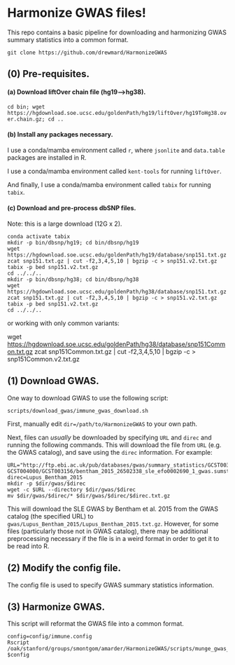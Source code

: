 # Harmonize GWAS files!

This repo contains a basic pipeline for downloading and harmonizing GWAS summary statistics into a common format.

```git clone https://github.com/drewmard/HarmonizeGWAS```


## (0) Pre-requisites.

#### (a) Download liftOver chain file (hg19-->hg38).

```cd bin; wget https://hgdownload.soe.ucsc.edu/goldenPath/hg19/liftOver/hg19ToHg38.over.chain.gz; cd ..```

#### (b) Install any packages necessary.

I use a conda/mamba environment called `r`, where `jsonlite` and `data.table` packages are installed in R.

I use a conda/mamba environment called `kent-tools` for running `liftOver`.

And finally, I use a conda/mamba environment called `tabix` for running `tabix`.

#### (c) Download and pre-process dbSNP files.

Note: this is a large download (12G x 2).

```
conda activate tabix
mkdir -p bin/dbsnp/hg19; cd bin/dbsnp/hg19
wget https://hgdownload.soe.ucsc.edu/goldenPath/hg19/database/snp151.txt.gz
zcat snp151.txt.gz | cut -f2,3,4,5,10 | bgzip -c > snp151.v2.txt.gz
tabix -p bed snp151.v2.txt.gz
cd ../../..
mkdir -p bin/dbsnp/hg38; cd bin/dbsnp/hg38
wget https://hgdownload.soe.ucsc.edu/goldenPath/hg38/database/snp151.txt.gz
zcat snp151.txt.gz | cut -f2,3,4,5,10 | bgzip -c > snp151.v2.txt.gz
tabix -p bed snp151.v2.txt.gz
cd ../../..
```

or working with only common variants:

wget https://hgdownload.soe.ucsc.edu/goldenPath/hg38/database/snp151Common.txt.gz
zcat snp151Common.txt.gz | cut -f2,3,4,5,10 | bgzip -c > snp151Common.v2.txt.gz


## (1) Download GWAS.

One way to download GWAS to use the following script:

```scripts/download_gwas/immune_gwas_download.sh```

First, manually edit `dir=/path/to/HarmonizeGWAS` to your own path.

Next, files can *usually* be downloaded by specifying `URL` and `direc` and running the following commands. This will download the file from `URL` (e.g. the GWAS catalog), and save using the `direc` information. For example:

```
URL="http://ftp.ebi.ac.uk/pub/databases/gwas/summary_statistics/GCST003001-GCST004000/GCST003156/bentham_2015_26502338_sle_efo0002690_1_gwas.sumstats.tsv.gz"
direc=Lupus_Bentham_2015
mkdir -p $dir/gwas/$direc
wget -c $URL --directory $dir/gwas/$direc
mv $dir/gwas/$direc/* $dir/gwas/$direc/$direc.txt.gz
```

This will download the SLE GWAS by Bentham et al. 2015 from the GWAS catalog (the specified URL) to `gwas/Lupus_Bentham_2015/Lupus_Bentham_2015.txt.gz`. However, for some files (particularly those not in GWAS catalog), there may be additional preprocessing necessary if the file is in a weird format in order to get it to be read into R.





## (2) Modify the config file.

The config file is used to specify GWAS summary statistics information.



## (3) Harmonize GWAS.

This script will reformat the GWAS file into a common format.

```
config=config/immune.config
Rscript /oak/stanford/groups/smontgom/amarder/HarmonizeGWAS/scripts/munge_gwas_sumstats.R $config
```